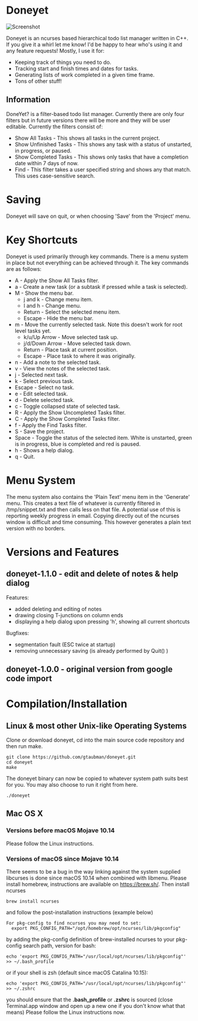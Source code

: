 # Doneyet
![Screenshot](http://www.gabetaubman.com/external_images/doneyet1.png)

Doneyet is an ncurses based hierarchical todo list manager written in C++. If you give it a whirl let me know! I'd be happy to hear who's using it and any feature requests! Mostly, I use it for:

* Keeping track of things you need to do.
* Tracking start and finish times and dates for tasks.
* Generating lists of work completed in a given time frame.
* Tons of other stuff!

## Information
DoneYet? is a filter-based todo list manager. Currently there are only four filters but in future versions there will be more and they will be user editable. Currently the filters consist of:

* Show All Tasks - This shows all tasks in the current project.
* Show Unfinished Tasks - This shows any task with a status of unstarted, in progress, or paused.
* Show Completed Tasks - This shows only tasks that have a completion date within 7 days of now.
* Find - This filter takes a user specified string and shows any that match. This uses case-sensitive search.

# Saving
Doneyet will save on quit, or when choosing 'Save' from the 'Project' menu.

# Key Shortcuts
Doneyet is used primarily through key commands. There is a menu system in place but not everything can be achieved through it. The key commands are as follows:

* A - Apply the Show All Tasks filter.
* a - Create a new task (or a subtask if pressed while a task is selected).
* M - Show the menu bar.
  * j and k - Change menu item.
  * l and h - Change menu.
  * Return - Select the selected menu item.
  * Escape - Hide the menu bar.
* m - Move the currently selected task. Note this doesn't work for root level tasks yet.
  * k/u/Up Arrow - Move selected task up.
  * j/d/Down Arrow - Move selected task down.
  * Return - Place task at current position.
  * Escape - Place task to where it was originally.
* n - Add a note to the selected task.
* v - View the notes of the selected task.
* j - Selected next task.
* k - Select previous task.
* Escape - Select no task.
* e - Edit selected task.
* d - Delete selected task.
* c - Toggle collapsed state of selected task.
* R - Apply the Show Uncompleted Tasks filter.
* C - Apply the Show Completed Tasks filter.
* f - Apply the Find Tasks filter.
* S - Save the project.
* Space - Toggle the status of the selected item. White is unstarted, green is in progress, blue is completed and red is paused.
* h - Shows a help dialog.
* q - Quit.

# Menu System
The menu system also contains the 'Plain Text' menu item in the 'Generate' menu. This creates a text file of whatever is currently filtered in /tmp/snippet.txt and then calls less on that file. A potential use of this is reporting weekly progress in email. Copying directly out of the ncurses window is difficult and time consuming. This however generates a plain text version with no borders.

# Versions and Features

## doneyet-1.1.0 - edit and delete of notes & help dialog
Features:
* added deleting and editing of notes
* drawing closing T-junctions on column ends
* displaying a help dialog upon pressing 'h', showing all current shortcuts

Bugfixes:
* segmentation fault (ESC twice at startup)
* removing unnecessary saving (is already performed by Quit() )

## doneyet-1.0.0 - original version from google code import

# Compilation/Installation

## Linux & most other Unix-like Operating Systems
Clone or download doneyet, cd into the main source code repository and then run make.
```
git clone https://github.com/gtaubman/doneyet.git
cd doneyet
make
```
The doneyet binary can now be copied to whatever system path suits best for you. You may also choose to run it right from here.
```
./doneyet
```

## Mac OS X
### Versions before macOS Mojave 10.14
Please follow the Linux instructions.

### Versions of macOS since Mojave 10.14
There seems to be a bug in the way linking against the system supplied libcurses is done since macOS 10.14 when combined with libmenu. Please install homebrew, instructions are available on https://brew.sh/. Then install ncurses
```
brew install ncurses
```
and follow the post-installation instructions (example below)
```
For pkg-config to find ncurses you may need to set:
  export PKG_CONFIG_PATH="/opt/homebrew/opt/ncurses/lib/pkgconfig"
```
by adding the pkg-config definition of brew-installed ncurses to your pkg-config search path, version for bash:
```
echo 'export PKG_CONFIG_PATH="/usr/local/opt/ncurses/lib/pkgconfig"' >> ~/.bash_profile
```
or if your shell is zsh (default since macOS Catalina 10.15):
```
echo 'export PKG_CONFIG_PATH="/usr/local/opt/ncurses/lib/pkgconfig"' >> ~/.zshrc
```
you should ensure that the **.bash_profile** or **.zshrc** is sourced (close Terminal.app window and open up a new one if you don't know what that means)
Please follow the Linux instructions now.
